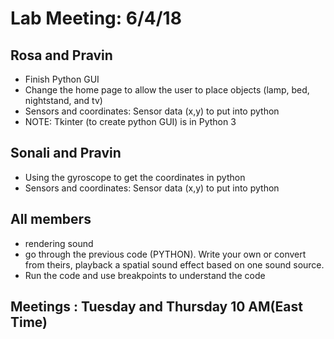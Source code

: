 # Lab Meeting: 6/4/18
## Rosa and Pravin
* Finish Python GUI 
* Change the home page to allow the user to place objects (lamp, bed, nightstand, and tv)
* Sensors and coordinates: Sensor data (x,y) to put into python
* NOTE: Tkinter (to create python GUI) is in Python 3

## Sonali and Pravin
* Using the gyroscope to get the coordinates in python
* Sensors and coordinates: Sensor data (x,y) to put into python

## All members
* rendering sound
* go through the previous code (PYTHON). Write your own or convert from theirs, playback a spatial sound effect based on one sound source.
* Run the code and use breakpoints to understand the code

## Meetings : Tuesday and Thursday 10 AM(East Time)
